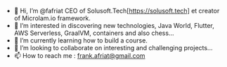 - 👋 Hi, I’m @fafriat CEO of Solusoft.Tech[https://solusoft.tech] et creator of Microlam.io framework.
- 👀 I’m interested in discovering new technologies, Java World, Flutter, AWS Serverless, GraalVM, containers and also chess...
- 🌱 I’m currently learning how to build a course.
- 💞️ I’m looking to collaborate on interesting and challenging projects...
- 📫 How to reach me : frank.afriat@gmail.com

<!---
fafriat/fafriat is a ✨ special ✨ repository because its `README.md` (this file) appears on your GitHub profile.
You can click the Preview link to take a look at your changes.
--->
